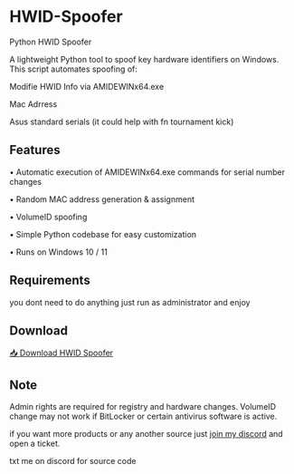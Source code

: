 # HWID-Spoofer

Python HWID Spoofer

A lightweight Python tool to spoof key hardware identifiers on Windows.
This script automates spoofing of:

Modifie HWID Info via AMIDEWINx64.exe

Mac Adrress

Asus standard serials (it could help with fn tournament kick)

## Features

• Automatic execution of AMIDEWINx64.exe commands for serial number changes

• Random MAC address generation & assignment

• VolumeID spoofing

• Simple Python codebase for easy customization

• Runs on Windows 10 / 11

## Requirements
you dont need to do anything just run as administrator and enjoy

## Download
[📥 Download HWID Spoofer](https://github.com/Phoenixfn/HWID-Spoofer/releases/download/v1/44Phoenixfn_Free.exe)


## Note

Admin rights are required for registry and hardware changes.
VolumeID change may not work if BitLocker or certain antivirus software is active.

if you want more products or any another source just [join my discord](https://discord.gg/5dY4x99Etq) and open a ticket.

txt me on discord for source code
